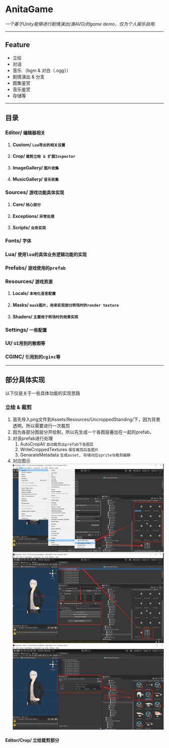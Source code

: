 # AnitaGame
*一个基于Unity能够进行剧情演出(类AVG)的game demo，仅为个人娱乐自用.*
***

## Feature
* 立绘
* 对话
* 音乐 （bgm & 对白（.ogg））
* 剧情演出 & 分支
* 图集鉴赏
* 音乐鉴赏
* 存储等
***

## 目录
### Editor/ `编辑器相关`
1. #### Custom/ `Lua导出的相关设置`
2. #### Crop/ `裁剪立绘 & 扩展Inspector`
3. #### ImageGallery/ `图片收集`
4. #### MusicGallery/ `音乐收集`
### Sources/ `游戏功能具体实现`
1. #### Core/ `核心部分`
2. #### Exceptions/ `异常处理`
3. #### Scripts/ `业务实现`
### Fonts/ `字体`
### Lua/ `使用lua的具体业务逻辑功能的实现`
### Prefabs/ `游戏使用的prefab`
### Resources/ `游戏资源`
1. #### Locals/ `本地化语言配置`
2. #### Masks/ `mask图片，用来实现部分转场时的render texture`
3. #### Shaders/ `主要用于转场时的效果实现`
### Settings/ `一些配置`
### UI/ `UI用到的散图等`
### CGINC/ `引用到的cginc等`
***
## 部分具体实现
以下仅是关于一些具体功能的实现思路
### 立绘 & 裁剪
1. 首先导入png文件到Assets/Resources/UncroppedStanding/下，因为背景透明，所以需要进行一次裁剪
2. 因为各部分图层分开绘制，所以先生成一个各图层叠加在一起的prefab，
3. 对该prefab进行处理
    1. AutoCropAll `自动裁剪出prefab下各图层`
    2. WriteCroppedTextures `保存裁剪后各图片`
    3. GenarateMetadata `生成asset, 存储对应sprite与裁剪偏移`
4. 对应图示
   ![avatar](./ReadMeImage/crop_01.png)
   ![avatar](./ReadMeImage/crop_02.png)
   ![avatar](./ReadMeImage/crop_03.png)
#### Editor/Crop/ 立绘裁剪部分





















